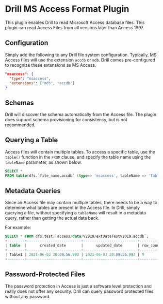 # Drill MS Access Format Plugin
This plugin enables Drill to read Microsoft Access database files. This plugin can read Access Files from all versions later than Access 1997.

## Configuration
Simply add the following to any Drill file system configuration.  Typically, MS Access files will use the extension `accdb` or `mdb`.  Drill comes pre-configured to recognize these extensions as MS Access.

```json
"msaccess": {
  "type": "msaccess",
  "extensions": ["mdb", "accdb"]
}
```

## Schemas
Drill will discover the schema automatically from the Access file.  The plugin does support schema provisioning for consistency, but is not recommended.

## Querying a Table
Access files will contain multiple tables.  To access a specific table, use the `table()` function in the `FROM` clause, and specify the table name using the `tableName` parameter, as shown below.

```sql
SELECT * 
FROM table(dfs.`file_name.accdb` (type=> 'msaccess', tableName => 'Table1'))
```

## Metadata Queries
Since an Access file may contain multiple tables, there needs to be a way to determine what tables are present in the Access file.  In Drill, simply querying a file, without specifying a `tableName` will result in a metadata query, rather than getting the actual data back.  

For example:

```sql
SELECT * FROM dfs.test.`access/data/V2019/extDateTestV2019.accdb`;
+--------+-------------------------+-------------------------+-----------+-----------+----------------------------------------------------------------------+
| table  |      created_date       |      updated_date       | row_count | col_count |                               columns                                |
+--------+-------------------------+-------------------------+-----------+-----------+----------------------------------------------------------------------+
| Table1 | 2021-06-03 20:09:56.993 | 2021-06-03 20:09:56.993 | 9         | 6         | ["ID","Field1","DateExt","DateNormal","DateExtStr","DateNormalCalc"] |
+--------+-------------------------+-------------------------+-----------+-----------+----------------------------------------------------------------------+

```


## Password-Protected Files
The password protection in Access is just a software level protection and really does not offer any security.  Drill can query password protected files without any password.